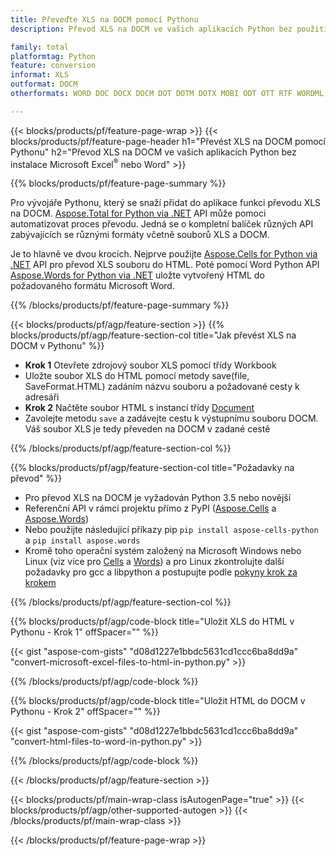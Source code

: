 ```yaml
---
title: Převeďte XLS na DOCM pomocí Pythonu
description: Převod XLS na DOCM ve vašich aplikacích Python bez použití Microsoft Office 

family: total
platformtag: Python
feature: conversion
informat: XLS
outformat: DOCM
otherformats: WORD DOC DOCX DOCM DOT DOTM DOTX MOBI ODT OTT RTF WORDML

---
```

{{< blocks/products/pf/feature-page-wrap >}}
{{< blocks/products/pf/feature-page-header h1="Převést XLS na DOCM pomocí Pythonu" h2="Převod XLS na DOCM ve vašich aplikacích Python bez instalace Microsoft Excel<sup>&reg;</sup> nebo Word" >}}

{{% blocks/products/pf/feature-page-summary %}}

Pro vývojáře Pythonu, který se snaží přidat do aplikace funkci převodu XLS na DOCM. [Aspose.Total for Python via .NET](https://products.aspose.com/total/python-net/) API může pomoci automatizovat proces převodu. Jedná se o kompletní balíček různých API zabývajících se různými formáty včetně souborů XLS a DOCM.

Je to hlavně ve dvou krocích. Nejprve použijte [Aspose.Cells for Python via .NET](https://products.aspose.com/cells/python-net/) API pro převod XLS souboru do HTML. Poté pomocí Word Python API [Aspose.Words for Python via .NET](https://products.aspose.com/words/python-net/) uložte vytvořený HTML do požadovaného formátu Microsoft Word. 

{{% /blocks/products/pf/feature-page-summary %}}

{{< blocks/products/pf/agp/feature-section >}}
{{% blocks/products/pf/agp/feature-section-col title="Jak převést XLS na DOCM v Pythonu" %}}
- **Krok 1** Otevřete zdrojový soubor XLS pomocí třídy Workbook
- Uložte soubor XLS do HTML pomocí metody save(file, SaveFormat.HTML) zadáním názvu souboru a požadované cesty k adresáři
-  **Krok 2** Načtěte soubor HTML s instancí třídy [Document](https://reference.aspose.com/words/python-net/aspose.words/document/)
-  Zavolejte metodu `save` a zadávejte cestu k výstupnímu souboru DOCM. Váš soubor XLS je tedy převeden na DOCM v zadané cestě

{{% /blocks/products/pf/agp/feature-section-col %}}

{{% blocks/products/pf/agp/feature-section-col title="Požadavky na převod" %}}

- Pro převod XLS na DOCM je vyžadován Python 3.5 nebo novější
- Referenční API v rámci projektu přímo z PyPI ([Aspose.Cells](https://pypi.org/project/aspose-cells-python/) a [Aspose.Words](https://pypi.org/project/aspose-words/))
-  Nebo použijte následující příkazy pip ```pip install aspose-cells-python``` a ```pip install aspose.words```
-  Kromě toho operační systém založený na Microsoft Windows nebo Linux (viz více pro [Cells](https://docs.aspose.com/cells/python-net/getting-started/#installation) a [Words](https://docs.aspose.com/words/python-net/system-requirements/)) a pro Linux zkontrolujte další požadavky pro gcc a libpython a postupujte podle [pokyny krok za krokem](https://docs.aspose.com/words/python-net/installation/)
 

{{% /blocks/products/pf/agp/feature-section-col %}}

{{% blocks/products/pf/agp/code-block title="Uložit XLS do HTML v Pythonu - Krok 1" offSpacer="" %}}

{{< gist "aspose-com-gists" "d08d1227e1bbdc5631cd1ccc6ba8dd9a" "convert-microsoft-excel-files-to-html-in-python.py" >}}

{{% /blocks/products/pf/agp/code-block %}}

{{% blocks/products/pf/agp/code-block title="Uložit HTML do DOCM v Pythonu - Krok 2" offSpacer="" %}}

{{< gist "aspose-com-gists" "d08d1227e1bbdc5631cd1ccc6ba8dd9a" "convert-html-files-to-word-in-python.py" >}}

{{% /blocks/products/pf/agp/code-block %}}

{{< /blocks/products/pf/agp/feature-section >}}

{{< blocks/products/pf/main-wrap-class isAutogenPage="true" >}}
{{< blocks/products/pf/agp/other-supported-autogen >}}
{{< /blocks/products/pf/main-wrap-class >}}

{{< /blocks/products/pf/feature-page-wrap >}}